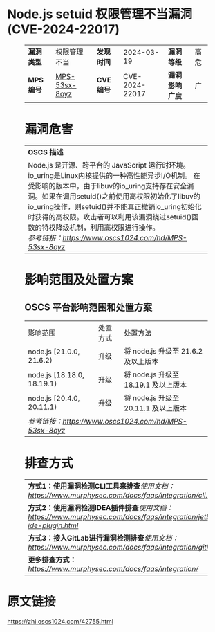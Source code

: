 # Node.js setuid 权限管理不当漏洞 (CVE-2024-22017)
<figure class="wp-block-table">
    <table>
        <tbody>
        <tr>
            <td><strong>漏洞类型</strong></td>
            <td>权限管理不当</td>
            <td><strong>发现时间</strong></td>
            <td>2024-03-19</td>
            <td><strong>漏洞等级</strong></td>
            <td>高危</td>
        </tr>
        <tr>
            <td><strong>MPS编号</strong></td>
            <td><a href="https://www.oscs1024.com/hd/MPS-53sx-8oyz">MPS-53sx-8oyz</a></td>
            <td><strong>CVE编号</strong></td>
            <td>CVE-2024-22017</td>
            <td><strong>漏洞影响广度</strong></td>
            <td>广</td>
        </tr>
        </tbody>
    </table>
</figure>


<figure class="wp-block-table">
    <h1 class="wp-block-heading">漏洞危害</h1>
    <table>
        <tbody>
        <tr>
            <td><strong>OSCS 描述</strong></td>
        </tr>
        <tr>
            <td>Node.js 是开源、跨平台的 JavaScript 运行时环境。io_uring是Linux内核提供的一种高性能异步I/O机制。
在受影响的版本中，由于libuv的io_uring支持存在安全漏洞。如果在调用setuid()之前使用高权限初始化了libuv的io_uring操作，则setuid()并不能真正撤销io_uring初始化时获得的高权限。攻击者可以利用该漏洞绕过setuid()函数的特权降级机制，利用高权限进行操作。<br><em>参考链接：<a
                    href="https://www.oscs1024.com/hd/MPS-53sx-8oyz">https://www.oscs1024.com/hd/MPS-53sx-8oyz</a></em>
            </td>
        </tr>
        </tbody>
    </table>
</figure>


<figure class="wp-block-table alignleft">
    <h1 class="wp-block-heading">影响范围及处置方案</h1>
    <h2 class="wp-block-heading"><strong>OSCS</strong> <strong>平台影响范围和处置方案</strong></h2>
    <table>
        <tbody>
        <tr>
            <td>影响范围</td>
            <td>处置方式</td>
            <td>处置方法</td>
        </tr>
        <tr><td rowspan="1">node.js [21.0.0, 21.6.2)</td><td>升级</td><td>将 node.js 升级至 21.6.2 及以上版本</td></tr><tr><td rowspan="1">node.js [18.18.0, 18.19.1)</td><td>升级</td><td>将 node.js 升级至 18.19.1 及以上版本</td></tr><tr><td rowspan="1">node.js [20.4.0, 20.11.1)</td><td>升级</td><td>将 node.js 升级至 20.11.1 及以上版本</td></tr>
        <tr>
            <td colspan="3"><em>参考链接：</em><em><a
                    href="https://www.oscs1024.com/hd/MPS-53sx-8oyz">https://www.oscs1024.com/hd/MPS-53sx-8oyz</a></em></td>
        </tr>
        </tbody>
    </table>
</figure>


<figure class="wp-block-table">
    <h1 class="wp-block-heading">排查方式</h1>
    <table>
        <tbody>
        <tr>
            <td><strong>方式1：使用漏洞检测CLI工具来排查</strong><em>使用文档：<a
                    href="https://www.murphysec.com/docs/faqs/integration/cli.html">https://www.murphysec.com/docs/faqs/integration/cli.html</a></em>
            </td>
        </tr>
        <tr>
            <td><strong>方式2：使用漏洞检测IDEA插件排查</strong><em>使用文档：<a
                    href="https://www.murphysec.com/docs/faqs/integration/jetbrains-ide-plugin.html">https://www.murphysec.com/docs/faqs/integration/jetbrains-ide-plugin.html</a></em>
            </td>
        </tr>
        <tr>
            <td><strong>方式3：接入GitLab进行漏洞检测排查</strong><em>使用文档：<a
                    href="https://www.murphysec.com/docs/faqs/integration/gitlab.html">https://www.murphysec.com/docs/faqs/integration/gitlab.html</a></em>
            </td>
        </tr>
        <tr>
            <td><strong>更多排查方式：</strong><em><a
                    href="https://www.murphysec.com/docs/faqs/integration/">https://www.murphysec.com/docs/faqs/integration/</a></em>
            </td>
        </tr>
        </tbody>
    </table>
</figure>
<h1>原文链接</h1>
<p><a href="https://zhi.oscs1024.com/42755.html">https://zhi.oscs1024.com/42755.html</a></p>